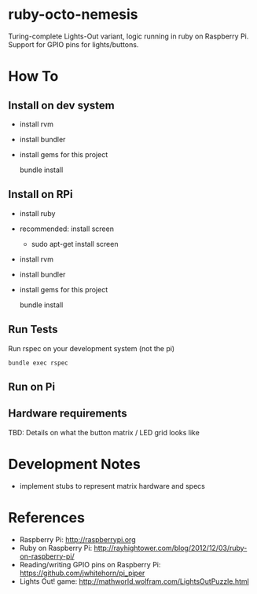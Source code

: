 ruby-octo-nemesis
=================

Turing-complete Lights-Out variant, logic running in ruby on Raspberry Pi.  Support for GPIO pins for lights/buttons.

How To
======

Install on dev system
---------------------

- install rvm
- install bundler
- install gems for this project

     bundle install


Install on RPi
--------------

- install ruby
- recommended: install screen
  - sudo apt-get install screen
- install rvm
- install bundler
- install gems for this project

     bundle install


Run Tests
---------

Run rspec on your development system (not the pi)

    bundle exec rspec


Run on Pi
---------


Hardware requirements
---------------------

TBD: Details on what the button matrix / LED grid looks like

Development Notes
=================

- implement stubs to represent matrix hardware and specs


References
==========

- Raspberry Pi: http://raspberrypi.org
- Ruby on Raspberry Pi: http://rayhightower.com/blog/2012/12/03/ruby-on-raspberry-pi/
- Reading/writing GPIO pins on Raspberry Pi:  https://github.com/jwhitehorn/pi_piper
- Lights Out! game: http://mathworld.wolfram.com/LightsOutPuzzle.html
